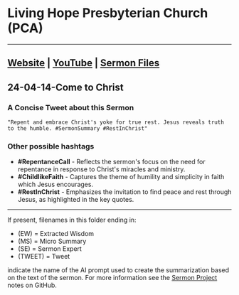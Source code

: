 # Living Hope Presbyterian Church (PCA)

___

## [Website](https://www.livinghopepresbyterian.org/) | [YouTube](https://www.youtube.com/@LivingHopePresbyterianChurch) | [Sermon Files](https://github.com/jobian-ai/LHP-Sermons/tree/main/sermons/2024/24-01-28)

## 24-04-14-Come to Christ

### A Concise Tweet about this Sermon

```"Repent and embrace Christ's yoke for true rest. Jesus reveals truth to the humble. #SermonSummary #RestInChrist"```

### Other possible hashtags

- **#RepentanceCall** - Reflects the sermon's focus on the need for repentance in response to Christ's miracles and ministry.
- **#ChildlikeFaith** - Captures the theme of humility and simplicity in faith which Jesus encourages.
- **#RestInChrist** - Emphasizes the invitation to find peace and rest through Jesus, as highlighted in the key quotes.
___

If present, filenames in this folder ending in:

- (EW) = Extracted Wisdom
- (MS) = Micro Summary
- (SE) =  Sermon Expert
- (TWEET) = Tweet

indicate the name of the AI prompt used to create the summarization based on the text of the sermon.  For more information see the [Sermon Project](https://github.com/jobian-ai/LHP-Sermons/tree/main) notes on GitHub.